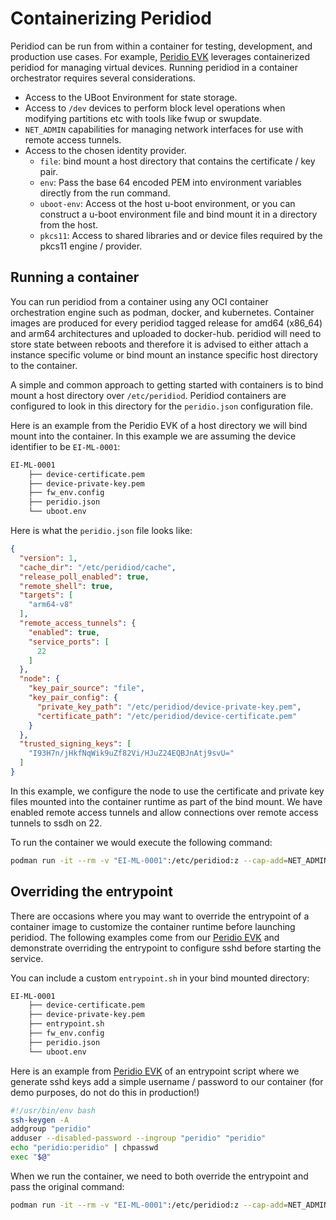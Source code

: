 # Containerizing Peridiod

Peridiod can be run from within a container for testing, development, and production use cases. For example, [Peridio EVK](/evk) leverages containerized peridiod for managing virtual devices. Running peridiod in a container orchestrator requires several considerations.

* Access to the UBoot Environment for state storage.
* Access to `/dev` devices to perform block level operations when modifying partitions etc with tools like fwup or swupdate.
* `NET_ADMIN` capabilities for managing network interfaces for use with remote access tunnels.
* Access to the chosen identity provider.
  * `file`: bind mount a host directory that contains the certificate / key pair.
  * `env`: Pass the base 64 encoded PEM into environment variables directly from the run command.
  * `uboot-env`: Access ot the host u-boot environment, or you can construct a u-boot environment file and bind mount it in a directory from the host.
  * `pkcs11`: Access to shared libraries and or device files required by the pkcs11 engine / provider.

## Running a container

You can run peridiod from a container using any OCI container orchestration engine such as podman, docker, and kubernetes. Container images are produced for every peridiod tagged release for amd64 (x86_64) and arm64 architectures and uploaded to docker-hub. peridiod will need to store state between reboots and therefore it is advised to either attach a instance specific volume or bind mount an instance specific host directory to the container.

A simple and common approach to getting started with containers is to bind mount a host directory over `/etc/peridiod`. Peridiod containers are configured to look in this directory for the `peridio.json` configuration file.

Here is an example from the Peridio EVK of a host directory we will bind mount into the container. In this example we are assuming the device identifier to be `EI-ML-0001`:

```bash
EI-ML-0001
    ├── device-certificate.pem
    ├── device-private-key.pem
    ├── fw_env.config
    ├── peridio.json
    └── uboot.env
```

Here is what the `peridio.json` file looks like:

```json
{
  "version": 1,
  "cache_dir": "/etc/peridiod/cache",
  "release_poll_enabled": true,
  "remote_shell": true,
  "targets": [
    "arm64-v8"
  ],
  "remote_access_tunnels": {
    "enabled": true,
    "service_ports": [
      22
    ]
  },
  "node": {
    "key_pair_source": "file",
    "key_pair_config": {
      "private_key_path": "/etc/peridiod/device-private-key.pem",
      "certificate_path": "/etc/peridiod/device-certificate.pem"
    }
  },
  "trusted_signing_keys": [
    "I93H7n/jHkfNqWik9uZf82Vi/HJuZ24EQBJnAtj9svU="
  ]
}
```

In this example, we configure the node to use the certificate and private key files mounted into the container runtime as part of the bind mount. We have enabled remote access tunnels and allow connections over remote access tunnels to ssdh on 22.

To run the container we would execute the following command:

```bash
podman run -it --rm -v "EI-ML-0001":/etc/peridiod:z --cap-add=NET_ADMIN --entrypoint /etc/peridiod/entrypoint.sh peridio/peridiod:latest
```

## Overriding the entrypoint

There are occasions where you may want to override the entrypoint of a container image to customize the container runtime before launching peridiod. The following examples come from our [Peridio EVK](/evk) and demonstrate overriding the entrypoint to configure sshd before starting the service.

You can include a custom `entrypoint.sh` in your bind mounted directory:

```bash
EI-ML-0001
    ├── device-certificate.pem
    ├── device-private-key.pem
    ├── entrypoint.sh
    ├── fw_env.config
    ├── peridio.json
    └── uboot.env
```

Here is an example from [Peridio EVK](/evk) of an entrypoint script where we generate sshd keys add a simple username / password to our container (for demo purposes, do not do this in production!)

```bash
#!/usr/bin/env bash
ssh-keygen -A
addgroup "peridio"
adduser --disabled-password --ingroup "peridio" "peridio"
echo "peridio:peridio" | chpasswd
exec "$@"
```

When we run the container, we need to both override the entrypoint and pass the original command:

```bash
podman run -it --rm -v "EI-ML-0001":/etc/peridiod:z --cap-add=NET_ADMIN --entrypoint /etc/peridiod/entrypoint.sh peridio/peridiod:latest /opt/peridiod/bin/peridiod start_iex
```
